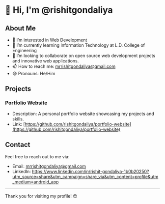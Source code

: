 # 👋 Hi, I'm @rishitgondaliya

## About Me

- 👀 I’m interested in Web Development
- 🌱 I’m currently learning Information Technology at L.D. College of Engineering
- 💞️ I’m looking to collaborate on open source web development projects and innovative web applications.
- 📫 How to reach me: mrrishitgondaliya@gmail.com
- 😄 Pronouns: He/Him


## Projects

### Portfolio Website
- Description: A personal portfolio website showcasing my projects and skills.
- Link: [https://github.com/rishitgondaliya/portfolio-website](https://github.com/rishitgondaliya/portfolio-website)

## Contact

Feel free to reach out to me via:
- Email: mrrishitgondaliya@gmail.com
- LinkedIn: https://www.linkedin.com/in/rishit-gondaliya-1b0b20250?utm_source=share&utm_campaign=share_via&utm_content=profile&utm_medium=android_app

---

Thank you for visiting my profile! 😊
